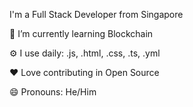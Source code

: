 I'm a Full Stack Developer from Singapore

🌱 I’m currently learning Blockchain

⚙️ I use daily: .js, .html, .css, .ts, .yml

❤️ Love contributing in Open Source

😄 Pronouns: He/Him